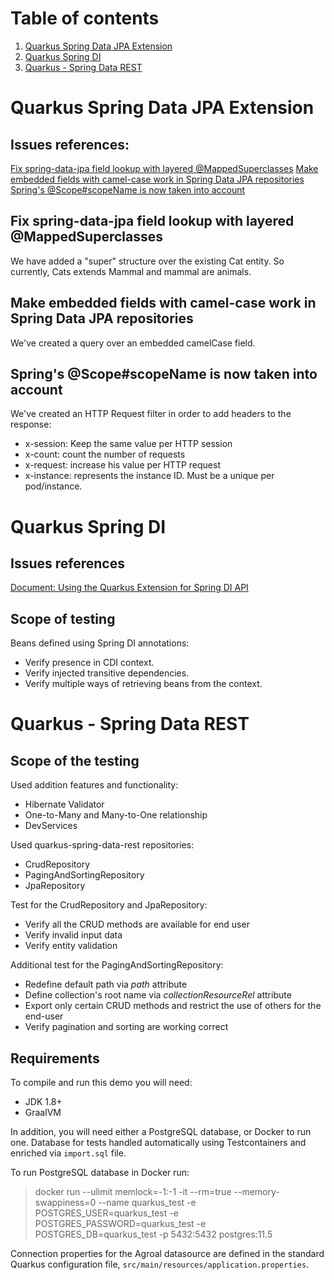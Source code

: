 # Table of contents
1. [Quarkus Spring Data JPA Extension](#quarkus-spring-data-jpa-extension)
1. [Quarkus Spring DI](#quarkus-spring-di)
1. [Quarkus - Spring Data REST](#quarkus---spring-data-rest)

# Quarkus Spring Data JPA Extension

## Issues references:
[Fix spring-data-jpa field lookup with layered @MappedSuperclasses](https://issues.redhat.com/browse/QUARKUS-532)
[Make embedded fields with camel-case work in Spring Data JPA repositories](https://issues.redhat.com/browse/QUARKUS-525)
[Spring's @Scope#scopeName is now taken into account](https://issues.redhat.com/browse/QUARKUS-547)

## Fix spring-data-jpa field lookup with layered @MappedSuperclasses

We have added a "super" structure over the existing Cat entity. 
So currently,  Cats extends Mammal and mammal are animals.

## Make embedded fields with camel-case work in Spring Data JPA repositories

We've created a query over an embedded camelCase field.

## Spring's @Scope#scopeName is now taken into account

We've created an HTTP Request filter in order to add headers to the response:

- x-session: Keep the same value per HTTP session
- x-count: count the number of requests
- x-request: increase his value per HTTP request
- x-instance: represents the instance ID. Must be a unique per pod/instance.

# Quarkus Spring DI

## Issues references
[Document: Using the Quarkus Extension for Spring DI API](https://issues.redhat.com/browse/QUARKUS-184)

## Scope of testing
Beans defined using Spring DI annotations:
- Verify presence in CDI context.
- Verify injected transitive dependencies.
- Verify multiple ways of retrieving beans from the context.

# Quarkus - Spring Data REST

## Scope of the testing

Used addition features and functionality:

- Hibernate Validator
- One-to-Many and Many-to-One relationship
- DevServices

Used quarkus-spring-data-rest repositories:

- CrudRepository
- PagingAndSortingRepository
- JpaRepository

Test for the CrudRepository and JpaRepository:

- Verify all the CRUD methods are available for end user
- Verify invalid input data
- Verify entity validation

Additional test for the PagingAndSortingRepository:

- Redefine default path via *path* attribute
- Define collection's root name via *collectionResourceRel* attribute
- Export only certain CRUD methods and restrict the use of others for the end-user
- Verify pagination and sorting are working correct

## Requirements

To compile and run this demo you will need:

- JDK 1.8+
- GraalVM

In addition, you will need either a PostgreSQL database, or Docker to run one. Database for tests handled automatically using
Testcontainers and enriched via `import.sql` file.

To run PostgreSQL database in Docker run:
> docker run --ulimit memlock=-1:-1 -it --rm=true --memory-swappiness=0 --name quarkus_test -e POSTGRES_USER=quarkus_test -e POSTGRES_PASSWORD=quarkus_test -e POSTGRES_DB=quarkus_test -p 5432:5432 postgres:11.5

Connection properties for the Agroal datasource are defined in the standard Quarkus configuration file,
`src/main/resources/application.properties`.
